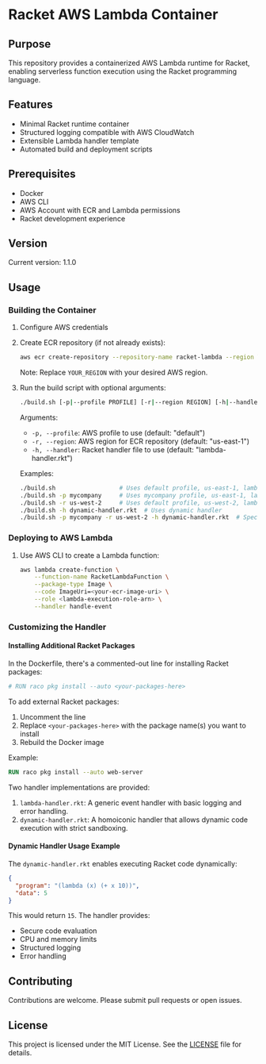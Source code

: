 # Racket AWS Lambda Container

## Purpose

This repository provides a containerized AWS Lambda runtime for Racket, enabling serverless function execution using the Racket programming language.

## Features

- Minimal Racket runtime container
- Structured logging compatible with AWS CloudWatch
- Extensible Lambda handler template
- Automated build and deployment scripts

## Prerequisites

- Docker
- AWS CLI
- AWS Account with ECR and Lambda permissions
- Racket development experience

## Version

Current version: 1.1.0

## Usage

### Building the Container

1. Configure AWS credentials
2. Create ECR repository (if not already exists):
   ```bash
   aws ecr create-repository --repository-name racket-lambda --region YOUR_REGION
   ```
   Note: Replace `YOUR_REGION` with your desired AWS region.

3. Run the build script with optional arguments:
   ```bash
   ./build.sh [-p|--profile PROFILE] [-r|--region REGION] [-h|--handler HANDLER_FILE]
   ```

   Arguments:
   - `-p, --profile`: AWS profile to use (default: "default")
   - `-r, --region`: AWS region for ECR repository (default: "us-east-1")
   - `-h, --handler`: Racket handler file to use (default: "lambda-handler.rkt")

   Examples:
   ```bash
   ./build.sh                  # Uses default profile, us-east-1, lambda-handler.rkt
   ./build.sh -p mycompany     # Uses mycompany profile, us-east-1, lambda-handler.rkt
   ./build.sh -r us-west-2     # Uses default profile, us-west-2, lambda-handler.rkt
   ./build.sh -h dynamic-handler.rkt  # Uses dynamic handler
   ./build.sh -p mycompany -r us-west-2 -h dynamic-handler.rkt  # Specifies all options
   ```

### Deploying to AWS Lambda

1. Use AWS CLI to create a Lambda function:
   ```bash
   aws lambda create-function \
       --function-name RacketLambdaFunction \
       --package-type Image \
       --code ImageUri=<your-ecr-image-uri> \
       --role <lambda-execution-role-arn> \
       --handler handle-event
   ```

### Customizing the Handler

#### Installing Additional Racket Packages

In the Dockerfile, there's a commented-out line for installing Racket packages:
```dockerfile
# RUN raco pkg install --auto <your-packages-here>
```
To add external Racket packages:
1. Uncomment the line
2. Replace `<your-packages-here>` with the package name(s) you want to install
3. Rebuild the Docker image

Example:
```dockerfile
RUN raco pkg install --auto web-server
```

Two handler implementations are provided:

1. `lambda-handler.rkt`: A generic event handler with basic logging and error handling.
2. `dynamic-handler.rkt`: A homoiconic handler that allows dynamic code execution with strict sandboxing.

#### Dynamic Handler Usage Example

The `dynamic-handler.rkt` enables executing Racket code dynamically:

```json
{
  "program": "(lambda (x) (+ x 10))",
  "data": 5
}
```

This would return `15`. The handler provides:
- Secure code evaluation
- CPU and memory limits
- Structured logging
- Error handling

## Contributing

Contributions are welcome. Please submit pull requests or open issues.

## License

This project is licensed under the MIT License. See the [LICENSE](LICENSE) file for details.
